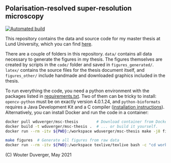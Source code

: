 Polarisation-resolved super-resolution microscopy
---

[![Automated build](https://github.com/wduverger/msc-thesis/actions/workflows/main.yml/badge.svg)](https://github.com/wduverger/msc-thesis/actions/workflows/main.yml)

This repository contains the data and source code for my master thesis  at Lund University, 
which you can find [here](/Wouter%20Duverger%20MSc%20thesis.pdf). 

There are a couple of folders in this repository. `data/` contains all data necessary to generate the figures in my thesis. The figures themselves are created by scripts in the `code/` folder and saved in `figures_generated/`. `latex/` contains the source files for the thesis document itself, and `figures_other/` include handmade and downloaded graphics included in the thesis.

To run everything the code, you need a python environment with the packages listed in [requirements.txt](requirements.txt). Two of them can be tricky to install: `opencv-python` must be on exactly version 4.0.1.24, and `python-bioformats` requires a Java Development Kit and a C compiler ([installation instructions](https://pythonhosted.org/javabridge/installation.html)). Alternatively, you can install Docker and run the code in a container:

```bash
docker pull wduverger/msc-thesis        # Download container from Docker Hub,
docker build -t wduverger/msc-thesis .  # ... or build it yourself.
docker run --rm -itv ${PWD}:/workspace wduverger/msc-thesis make -j8 figures

make figures  # Generate all figures from raw data
docker run --rm -itv ${PWD}:/workspace texlive/texlive bash -c "cd workspace && make thesis"
```

(C) Wouter Duverger, May 2021